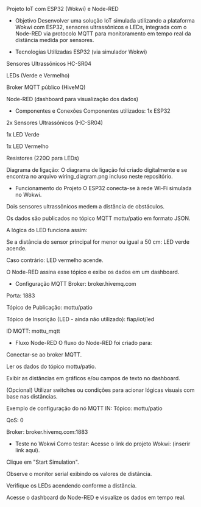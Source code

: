 Projeto IoT com ESP32 (Wokwi) e Node-RED
- Objetivo
Desenvolver uma solução IoT simulada utilizando a plataforma Wokwi com ESP32, sensores ultrassônicos e LEDs, integrada com o Node-RED via protocolo MQTT para monitoramento em tempo real da distância medida por sensores.

- Tecnologias Utilizadas
ESP32 (via simulador Wokwi)

Sensores Ultrassônicos HC-SR04

LEDs (Verde e Vermelho)

Broker MQTT público (HiveMQ)

Node-RED (dashboard para visualização dos dados)

- Componentes e Conexões
Componentes utilizados:
1x ESP32

2x Sensores Ultrassônicos (HC-SR04)

1x LED Verde

1x LED Vermelho

Resistores (220Ω para LEDs)

Diagrama de ligação:
O diagrama de ligação foi criado digitalmente e se encontra no arquivo wiring_diagram.png incluso neste repositório.

- Funcionamento do Projeto
O ESP32 conecta-se à rede Wi-Fi simulada no Wokwi.

Dois sensores ultrassônicos medem a distância de obstáculos.

Os dados são publicados no tópico MQTT mottu/patio em formato JSON.

A lógica do LED funciona assim:

Se a distância do sensor principal for menor ou igual a 50 cm: LED verde acende.

Caso contrário: LED vermelho acende.

O Node-RED assina esse tópico e exibe os dados em um dashboard.

- Configuração MQTT
Broker: broker.hivemq.com

Porta: 1883

Tópico de Publicação: mottu/patio

Tópico de Inscrição (LED - ainda não utilizado): fiap/iot/led

ID MQTT: mottu_mqtt

- Fluxo Node-RED
O fluxo do Node-RED foi criado para:

Conectar-se ao broker MQTT.

Ler os dados do tópico mottu/patio.

Exibir as distâncias em gráficos e/ou campos de texto no dashboard.

(Opcional) Utilizar switches ou condições para acionar lógicas visuais com base nas distâncias.

Exemplo de configuração do nó MQTT IN:
Tópico: mottu/patio

QoS: 0

Broker: broker.hivemq.com:1883

- Teste no Wokwi
Como testar:
Acesse o link do projeto Wokwi: (inserir link aqui).

Clique em "Start Simulation".

Observe o monitor serial exibindo os valores de distância.

Verifique os LEDs acendendo conforme a distância.

Acesse o dashboard do Node-RED e visualize os dados em tempo real.
